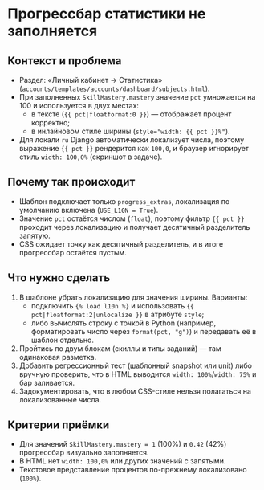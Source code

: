 # Прогрессбар статистики не заполняется

## Контекст и проблема
- Раздел: «Личный кабинет → Статистика» (`accounts/templates/accounts/dashboard/subjects.html`).
- При заполненных `SkillMastery.mastery` значение `pct` умножается на 100 и используется в двух местах:
  - в тексте (`{{ pct|floatformat:0 }}`) — отображает процент корректно;
  - в инлайновом стиле ширины (`style="width: {{ pct }}%"`).
- Для локали `ru` Django автоматически локализует числа, поэтому выражение `{{ pct }}` рендерится как `100,0`, и браузер игнорирует стиль `width: 100,0%` (скриншот в задаче).

## Почему так происходит
- Шаблон подключает только `progress_extras`, локализация по умолчанию включена (`USE_L10N = True`).
- Значение `pct` остаётся числом (`float`), поэтому фильтр `{{ pct }}` проходит через локализацию и получает десятичный разделитель запятую.
- CSS ожидает точку как десятичный разделитель, и в итоге прогрессбар остаётся пустым.

## Что нужно сделать
1. В шаблоне убрать локализацию для значения ширины. Варианты:
   - подключить `{% load l10n %}` и использовать `{{ pct|floatformat:2|unlocalize }}` в атрибуте `style`;
   - либо вычислять строку с точкой в Python (например, форматировать число через `format(pct, "g")`) и передавать её в шаблон отдельно.
2. Пройтись по двум блокам (скиллы и типы заданий) — там одинаковая разметка.
3. Добавить регрессионный тест (шаблонный snapshot или unit) либо вручную проверить, что в HTML выводится `width: 100%`/`width: 75%` и бар заливается.
4. Задокументировать, что в любом CSS-стиле нельзя полагаться на локализованные числа.

## Критерии приёмки
- Для значений `SkillMastery.mastery = 1` (100%) и `0.42` (42%) прогрессбар визуально заполняется.
- В HTML нет `width: 100,0%` или других значений с запятыми.
- Текстовое представление процентов по-прежнему локализовано (`100%`).
